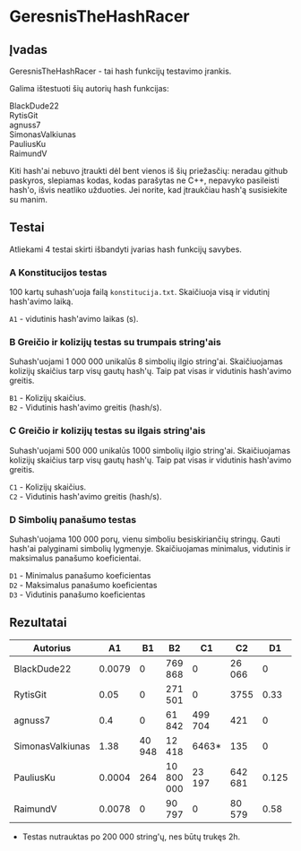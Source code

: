 # GeresnisTheHashRacer
## Įvadas
GeresnisTheHashRacer - tai hash funkcijų testavimo įrankis. 

Galima ištestuoti šių autorių hash funkcijas:

BlackDude22<br>
RytisGit<br>
agnuss7<br>
SimonasValkiunas<br>
PauliusKu<br>
RaimundV<br>

Kiti hash'ai nebuvo įtraukti dėl bent vienos iš šių priežasčių: neradau github paskyros, slepiamas kodas, kodas parašytas ne C++, nepavyko pasileisti hash'o, išvis neatliko užduoties. Jei norite, kad įtraukčiau hash'ą susisiekite su manim.

## Testai

Atliekami 4 testai skirti išbandyti įvarias hash funkcijų savybes.

### A Konstitucijos testas

100 kartų suhash'uoja failą `konstitucija.txt`. Skaičiuoja visą ir vidutinį hash'avimo laiką. 

`A1` - vidutinis hash'avimo laikas (s).<br>

### B Greičio ir kolizijų testas su trumpais string'ais

Suhash'uojami 1 000 000 unikalūs 8 simbolių ilgio string'ai. Skaičiuojamas kolizijų skaičius tarp visų gautų hash'ų. Taip pat visas ir vidutinis hash'avimo greitis.

`B1` - Kolizijų skaičius.<br>
`B2` - Vidutinis hash'avimo greitis (hash/s).<br>

### C Greičio ir kolizijų testas su ilgais string'ais

Suhash'uojami 500 000 unikalūs 1000 simbolių ilgio string'ai. Skaičiuojamas kolizijų skaičius tarp visų gautų hash'ų. Taip pat visas ir vidutinis hash'avimo greitis.

`C1` - Kolizijų skaičius.<br>
`C2` - Vidutinis hash'avimo greitis (hash/s).<br>

### D Simbolių panašumo testas

Suhash'uojama 100 000 porų, vienu simboliu besiskiriančių stringų. Gauti hash'ai palyginami simbolių lygmenyje. Skaičiuojamas minimalus, vidutinis ir maksimalus panašumo koeficientai. 

`D1` - Minimalus panašumo koeficientas<br>
`D2` - Maksimalus panašumo koeficientas<br>
`D3` - Vidutinis panašumo koeficientas<br>

## Rezultatai

| Autorius | A1 | B1 | B2 | C1 | C2 | D1 | D2 | D3 |
|----------|----|----|----|----|----|----|----|----|
| BlackDude22 | 0.0079 | 0 | 769 868 | 0 | 26 066 | 0 | 0.25 | 0.06 |
| RytisGit | 0.05 | 0 | 271 501 | 0 | 3755 | 0.33 | 0.5 | 0.34 |
| agnuss7 | 0.4 | 0 | 61 842 | 499 704 | 421 | 0 | 0.1 | 0.01 |
| SimonasValkiunas | 1.38 | 40 948 | 12 418 | 6463* | 135 | 0 | 0.09 | 0.03 |
| PauliusKu | 0.0004 | 264 | 10 800 000 | 23 197 | 642 681 | 0.125 | 0.875 | 0.812 |
| RaimundV | 0.0078 | 0 | 90 797 | 0 | 80 579 | 0.58 | 0.92 | 0.75 |

* Testas nutrauktas po 200 000 string'ų, nes būtų trukęs 2h.
